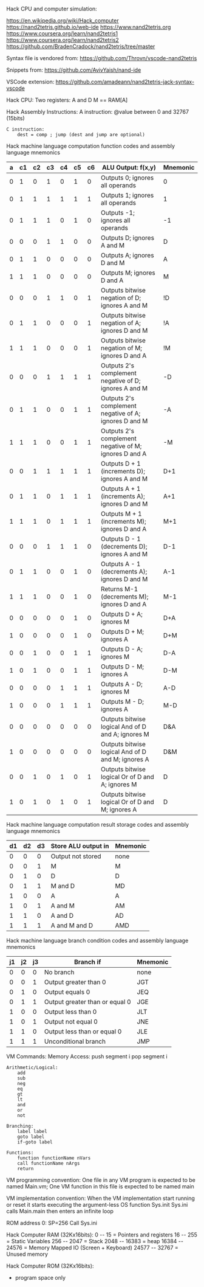 Hack CPU and computer simulation:

https://en.wikipedia.org/wiki/Hack_computer
https://nand2tetris.github.io/web-ide
https://www.nand2tetris.org
https://www.coursera.org/learn/nand2tetris1
https://www.coursera.org/learn/nand2tetris2
https://github.com/BradenCradock/nand2tetris/tree/master

Syntax file is vendored from: https://github.com/Throvn/vscode-nand2tetris

Snippets from: https://github.com/AvivYaish/nand-ide


VSCode extension: https://github.com/amadeann/nand2tetris-jack-syntax-vscode




Hack CPU:
    Two registers: A and D
    M == RAM[A]

Hack Assembly Instructions:
    A instruction:
        @value  between 0 and 32767 (15bits)
    
    C instruction:
        dest = comp ; jump (dest and jump are optional)

Hack machine language computation function codes and assembly language mnemonics

|a|c1|c2|c3|c4|c5|c6|                   ALU Output: f(x,y)                          | Mnemonic |
|-|--|--|--|--|--|--|---------------------------------------------------------------|---|
|0| 1| 0| 1| 0| 1| 0| Outputs 0;                              ignores all operands  |0  |
|0| 1| 1| 1| 1| 1| 1| Outputs 1;                              ignores all operands  |1  |
|0| 1| 1| 1| 0| 1| 0| Outputs -1;                             ignores all operands  |-1 |
|0| 0| 0| 1| 1| 0| 0| Outputs D;                              ignores A and M       |D  |
|0| 1| 1| 0| 0| 0| 0| Outputs A;                              ignores D and M       |A  |
|1| 1| 1| 0| 0| 0| 0| Outputs M;                              ignores D and A       |M  |
|0|	0| 0| 1| 1| 0| 1| Outputs bitwise negation of D;          ignores A and M       |!D |
|0|	1| 1| 0| 0| 0| 1| Outputs bitwise negation of A;          ignores D and M       |!A |
|1|	1| 1| 0| 0| 0| 1| Outputs bitwise negation of M;          ignores D and A       |!M |
|0|	0| 0| 1| 1| 1| 1| Outputs 2's complement negative of D;   ignores A and M       |-D |
|0|	1| 1| 0| 0| 1| 1| Outputs 2's complement negative of A;   ignores D and M       |-A |
|1|	1| 1| 0| 0| 1| 1| Outputs 2's complement negative of M;   ignores D and A       |-M |
|0|	0| 1| 1| 1| 1| 1| Outputs D + 1 (increments D);           ignores A and M       |D+1|
|0|	1| 1| 0| 1| 1| 1| Outputs A + 1 (increments A);           ignores D and M       |A+1|
|1|	1| 1| 0| 1| 1| 1| Outputs M + 1 (increments M);           ignores D and A       |M+1|
|0|	0| 0| 1| 1| 1| 0| Outputs D - 1 (decrements D);           ignores A and M       |D-1|
|0|	1| 1| 0| 0| 1| 0| Outputs A - 1 (decrements A);           ignores D and M       |A-1|
|1|	1| 1| 0| 0| 1| 0| Returns M-1 (decrements M);             ignores D and A       |M-1|
|0|	0| 0| 0| 0| 1| 0| Outputs D + A;                          ignores M	            |D+A|
|1|	0| 0| 0| 0| 1| 0| Outputs D + M;                          ignores A	            |D+M|
|0|	0| 1| 0| 0| 1| 1| Outputs D - A;                          ignores M	            |D-A|
|1|	0| 1| 0| 0| 1| 1| Outputs D - M;                          ignores A	            |D-M|
|0|	0| 0| 0| 1| 1| 1| Outputs A - D;                          ignores M	            |A-D|
|1|	0| 0| 0| 1| 1| 1| Outputs M - D;                          ignores A	            |M-D|
|0|	0| 0| 0| 0| 0| 0| Outputs bitwise logical And of D and A; ignores M	            |D&A|
|1|	0| 0| 0| 0| 0| 0| Outputs bitwise logical And of D and M; ignores A	            |D&M|
|0|	0| 1| 0| 1| 0| 1| Outputs bitwise logical Or of D and A;  ignores M	            |D|A|
|1|	0| 1| 0| 1| 0| 1| Outputs bitwise logical Or of D and M;  ignores A	            |D|M|

 Hack machine language computation result storage codes and assembly language mnemonics

|d1|d2|d3|	Store ALU output in	|Mnemonic|
|--|--|--|----------------------|:---|
|0 |0 |0 |	Output not stored   |none|
|0 |0 |1 |	M	                |   M|
|0 |1 |0 |	D	                |   D|
|0 |1 |1 |	M and D	            |  MD|
|1 |0 |0 |	A	                |   A|
|1 |0 |1 |	A and M	            |  AM|
|1 |1 |0 |	A and D	            |  AD|
|1 |1 |1 |	A and M and D	    | AMD|

Hack machine language branch condition codes and assembly language mnemonics

|j1 |j2 |j3 | 	    Branch if               |Mnemonic|
|---|---|---|-------------------------------|----|
|0	|0	|0	|No branch                      |none|
|0	|0	|1	|Output greater than 0	        | JGT|
|0	|1	|0	|Output equals 0                | JEQ|
|0	|1	|1	|Output greater than or equal 0	| JGE|
|1	|0	|0	|Output less than 0	            | JLT|
|1	|0	|1	|Output not equal 0             | JNE|
|1	|1	|0	|Output less than or equal 0    | JLE|
|1	|1	|1	|Unconditional branch	        | JMP|






VM Commands:
    Memory Access:
        push segment i
        pop segment i
        
    Arithmetic/Logical:
        add
        sub
        neg
        eq
        gt
        lt
        and
        or
        not
    
    Branching:
        label label
        goto label
        if-goto label
    
    Functions:
        function functionName nVars
        call functionName nArgs
        return


VM programming convention:
    One file in any VM program is expected to be named Main.vm;
    One VM function in this file is expected to be named main

VM implementation convention:
    When the VM implementation start running or reset it starts executing 
    the argument-less OS function Sys.init
    Sys.ini calls Main.main then enters an infinite loop

ROM address 0:
    SP=256
    Call Sys.ini


Hack Computer RAM (32Kx16bits):
    0 --    15 = Pointers and registers
   16 --   255 = Static Variables
  256 --  2047 = Stack
 2048 -- 16383 = heap
16384 -- 24576 = Memory Mapped IO (Screen + Keyboard)
24577 -- 32767 = Unused memory

Hack Computer ROM (32Kx16bits):
  - program space only


